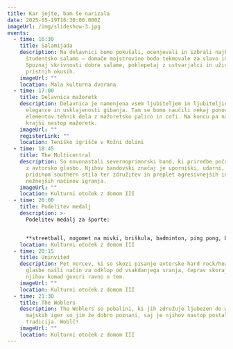 ```yaml
---
title: Kar jejte, bam še narizala
date: 2025-05-19T16:30:00.000Z
imageUrl: /img/slideshow-3.jpg
events:
  - time: 16:30
    title: Salamijada
    description: Na delavnici bomo pokušali, ocenjevali in izbrali najboljšo
      študentsko salamo — domače mojstrovine bodo tekmovale za slavo in čast!
      Spoznaj skrivnosti dobre salame, poklepetaj z ustvarjalci in uživaj v
      pristnih okusih.
    imageUrl: ""
    location: Mala kulturna dvorana
  - time: 17:00
    title: Delavnica mažoretk
    description: Delavnica je namenjena vsem ljubiteljem in ljubiteljicam ritma,
      elegance in usklajenosti gibanja. Tam se bomo naučili nekaj ponovnih
      elementov tehnik dela z mažoretsko palico in cofi. Na koncu pa nas čaka še
      krajši nastop mažoretk.
    imageUrl: ""
    registerLink: ""
    location: Teniško igrišče v Rožni dolini
  - time: 18:45
    title: The Multicentral
    description: So novonastali severnoprimorski band, ki priredbe počasi nadomešča
      z avtorsko glasbo. Njihov bandovski značaj je uporniški, udarni, s
      pridihom southern stila ter združitev in preplet agresivnejših in
      nežnejših načinov igranja.
    imageUrl: ""
    location: Kulturni otoček z domom III
  - time: 20:00
    title: Podelitev medalj
    description: >-
      Podelitev medalj za športe: 


      **streetball, nogomet na mivki, briškula, badminton, ping pong, beer pong.**
    location: Kulturni otoček z domom III
  - time: 20:15
    title: Uninvited
    description: Pet norcev, ki so skozi pisanje avtorske hard rock/heavy metal
      glasbe našli način za odklop od vsakdanjega sranja, čeprav skoraj vsak
      njihov komad govori ravno o tem.
    imageUrl: ""
    location: Kulturni otoček z domom III
  - time: 21:30
    title: The Woblers
    description: The Woblers so pobalini, ki jih združuje ljubezen do woblanja. Odri
      majskih iger so jim že dobro poznani, saj je njihov nastop postal že prava
      tradicija. Woblč!
    imageUrl: ""
    location: Kulturni otoček z domom III
---
```


